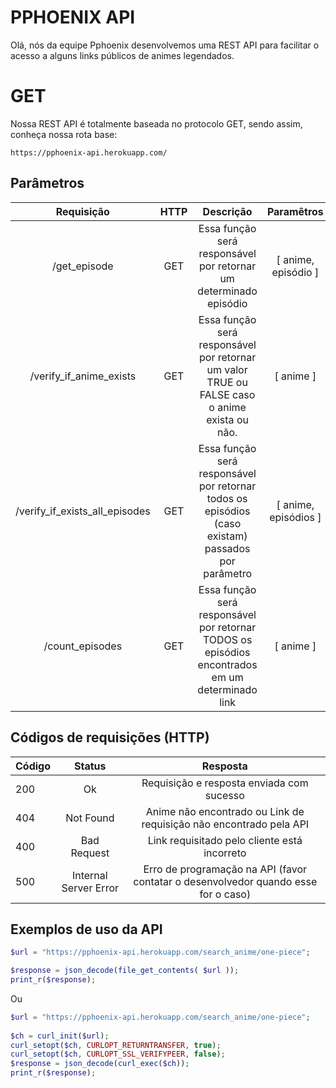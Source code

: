 ﻿# PPHOENIX API

Olá, nós da equipe Pphoenix desenvolvemos uma REST API para facilitar o acesso a alguns links públicos de animes legendados.

# GET

Nossa REST API é totalmente baseada no protocolo GET, sendo assim, conheça nossa rota base:

    https://pphoenix-api.herokuapp.com/

  

## Parâmetros

| Requisição | HTTP | Descrição | Paramêtros |
| :---: | :---: | :---: | :---: |
| /get_episode | GET | Essa função será responsável por retornar um determinado episódio | [ anime, episódio ] |
| /verify_if_anime_exists | GET | Essa função será responsável por retornar um valor TRUE ou FALSE caso o anime exista ou não. | [ anime ] |
| /verify_if_exists_all_episodes | GET | Essa função será responsável por retornar todos os episódios (caso existam) passados por parâmetro | [ anime, episódios ] |
| /count_episodes | GET | Essa função será responsável por retornar TODOS os episódios encontrados em um determinado link | [ anime ] |

  

## Códigos de requisições (HTTP)

| Código | Status | Resposta |
| :--- | :---: | :--: |
| 200 | Ok | Requisição e resposta enviada com sucesso |
| 404 | Not Found | Anime não encontrado ou Link de requisição não encontrado pela API |
| 400 | Bad Request | Link requisitado pelo cliente está incorreto |
| 500 | Internal Server Error | Erro de programação na API (favor contatar o desenvolvedor quando esse for o caso) |

## Exemplos de uso da API
```php
$url = "https://pphoenix-api.herokuapp.com/search_anime/one-piece";

$response = json_decode(file_get_contents( $url ));
print_r($response);
```

Ou

```php
$url = "https://pphoenix-api.herokuapp.com/search_anime/one-piece";
 
$ch = curl_init($url);
curl_setopt($ch, CURLOPT_RETURNTRANSFER, true);
curl_setopt($ch, CURLOPT_SSL_VERIFYPEER, false);
$response = json_decode(curl_exec($ch));
print_r($response);
```